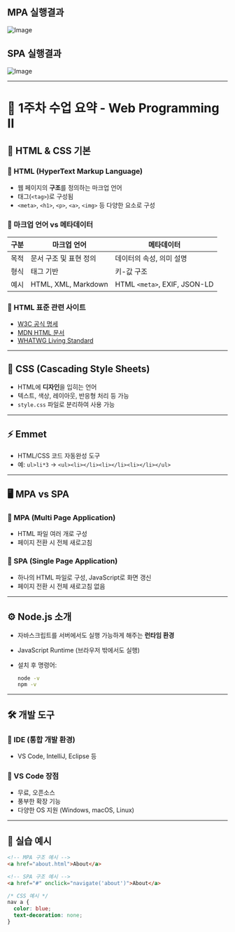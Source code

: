 ## MPA 실행결과
![Image](https://github.com/user-attachments/assets/5399699c-3ed0-42ed-8c4b-934a64fff4ea)
## SPA 실행결과
![Image](https://github.com/user-attachments/assets/1a72f26b-8d82-4c0b-bdb5-ad31883ef038)

---

# 📘 1주차 수업 요약 - Web Programming Ⅱ

## 🧱 HTML & CSS 기본

### 🔹 HTML (HyperText Markup Language)

* 웹 페이지의 **구조**를 정의하는 마크업 언어
* 태그(`<tag>`)로 구성됨
* `<meta>`, `<h1>`, `<p>`, `<a>`, `<img>` 등 다양한 요소로 구성

### 🔹 마크업 언어 vs 메타데이터

| 구분 | 마크업 언어              | 메타데이터                        |
| -- | ------------------- | ---------------------------- |
| 목적 | 문서 구조 및 표현 정의       | 데이터의 속성, 의미 설명               |
| 형식 | 태그 기반               | 키-값 구조                       |
| 예시 | HTML, XML, Markdown | HTML `<meta>`, EXIF, JSON-LD |

### 🔹 HTML 표준 관련 사이트

* [W3C 공식 명세](https://www.w3.org/TR/html52/)
* [MDN HTML 문서](https://developer.mozilla.org/en-US/docs/Web/HTML/Element)
* [WHATWG Living Standard](https://html.spec.whatwg.org/multipage/)

---

## 🎨 CSS (Cascading Style Sheets)

* HTML에 **디자인**을 입히는 언어
* 텍스트, 색상, 레이아웃, 반응형 처리 등 가능
* `style.css` 파일로 분리하여 사용 가능

---

## ⚡ Emmet

* HTML/CSS 코드 자동완성 도구
* 예: `ul>li*3` → `<ul><li></li><li></li><li></li></ul>`

---

## 🖥 MPA vs SPA

### 🔸 MPA (Multi Page Application)

* HTML 파일 여러 개로 구성
* 페이지 전환 시 전체 새로고침

### 🔸 SPA (Single Page Application)

* 하나의 HTML 파일로 구성, JavaScript로 화면 갱신
* 페이지 전환 시 전체 새로고침 없음

---

## ⚙️ Node.js 소개

* 자바스크립트를 서버에서도 실행 가능하게 해주는 **런타임 환경**
* JavaScript Runtime (브라우저 밖에서도 실행)
* 설치 후 명령어:

  ```bash
  node -v
  npm -v
  ```

---

## 🛠 개발 도구

### 🔹 IDE (통합 개발 환경)

* VS Code, IntelliJ, Eclipse 등

### 🔹 VS Code 장점

* 무료, 오픈소스
* 풍부한 확장 기능
* 다양한 OS 지원 (Windows, macOS, Linux)

---

## 📌 실습 예시

```html
<!-- MPA 구조 예시 -->
<a href="about.html">About</a>

<!-- SPA 구조 예시 -->
<a href="#" onclick="navigate('about')">About</a>
```

```css
/* CSS 예시 */
nav a {
  color: blue;
  text-decoration: none;
}
```

